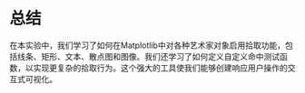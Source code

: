 # 总结

在本实验中，我们学习了如何在Matplotlib中对各种艺术家对象启用拾取功能，包括线条、矩形、文本、散点图和图像。我们还学习了如何定义自定义命中测试函数，以实现更复杂的拾取行为。这个强大的工具使我们能够创建响应用户操作的交互式可视化。
